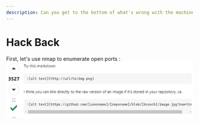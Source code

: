 ```yaml
---
description: Can you get to the bottom of what's wrong with the machine?
---
```


# Hack Back

First, let's use nmap to enumerate open ports :
![](../imgs/HB1.png)